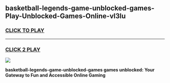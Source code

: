 
## basketball-legends-game-unblocked-games-Play-Unblocked-Games-Online-vl3lu
<h3>
<a href="https://premium76.site?title=basketball-legends-game-unblocked-games&ref=24A">CLICK TO PLAY</a></h3>
<hr>

<h3>
<a href="https://premium76.site?title=basketball-legends-game-unblocked-games&ref=24A">CLICK 2 PLAY</a>
  
</h3>

<a href="https://premium76.site?title=basketball-legends-game-unblocked-games&ref=24A"><img src="https://clearcache.store/games.png"></a>


**basketball-legends-game-unblocked-games games unblocked: Your Gateway to Fun and Accessible Online Gaming**
